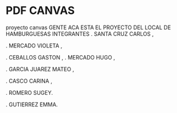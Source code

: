 # PDF CANVAS
proyecto canvas
GENTE ACA ESTA EL PROYECTO DEL LOCAL DE HAMBURGUESAS
INTEGRANTES 
. SANTA CRUZ CARLOS , 

. MERCADO VIOLETA , 

. CEBALLOS GASTON , 
. MERCADO HUGO ,

. GARCIA JUAREZ MATEO , 

. CASCO CARINA ,

. ROMERO SUGEY.

. GUTIERREZ EMMA.
